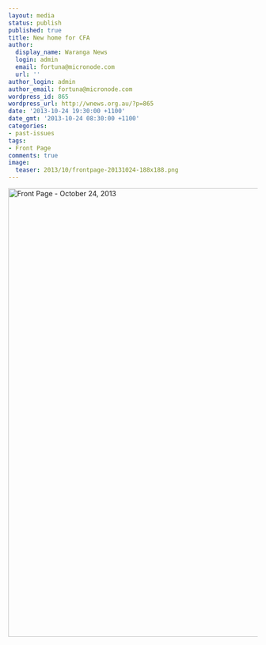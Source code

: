 ```yaml
---
layout: media
status: publish
published: true
title: New home for CFA
author:
  display_name: Waranga News
  login: admin
  email: fortuna@micronode.com
  url: ''
author_login: admin
author_email: fortuna@micronode.com
wordpress_id: 865
wordpress_url: http://wnews.org.au/?p=865
date: '2013-10-24 19:30:00 +1100'
date_gmt: '2013-10-24 08:30:00 +1100'
categories:
- past-issues
tags:
- Front Page
comments: true
image:
  teaser: 2013/10/frontpage-20131024-188x188.png
---
```


<a href="{{ site.url }}/images/2013/10/frontpage-20131024.pdf"><img class="alignnone size-full wp-image-864" alt="Front Page - October 24, 2013" src="{{ site.url }}/images/2013/10/frontpage-20131024.png" width="624" height="907" /></a>
